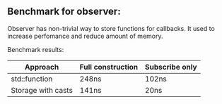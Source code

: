 ## Benchmark for observer:

Observer has non-trivial way to store functions for callbacks. It used to increase perfomance and reduce amount of memory.

Benchmark results:

Approach           | Full construction | Subscribe only
-------------------|-------------------|---------------
std::function      | 248ns             | 102ns
Storage with casts | 141ns             | 20ns